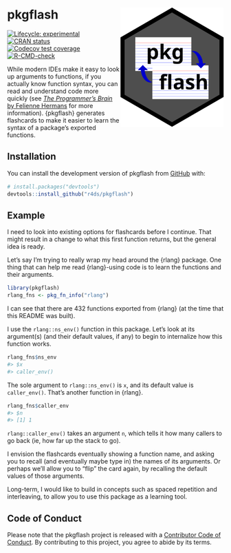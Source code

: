 
<!-- README.md is generated from README.Rmd. Please edit that file -->

# pkgflash <a href="https://r4ds.github.io/pkgflash/"><img src="man/figures/logo.svg" align="right" height="278" /></a>

<!-- badges: start -->

[![Lifecycle:
experimental](https://img.shields.io/badge/lifecycle-experimental-orange.svg)](https://lifecycle.r-lib.org/articles/stages.html#experimental)
[![CRAN
status](https://www.r-pkg.org/badges/version/pkgflash)](https://CRAN.R-project.org/package=pkgflash)
[![Codecov test
coverage](https://codecov.io/gh/r4ds/pkgflash/branch/main/graph/badge.svg)](https://app.codecov.io/gh/r4ds/pkgflash?branch=main)
[![R-CMD-check](https://github.com/r4ds/pkgflash/actions/workflows/R-CMD-check.yaml/badge.svg)](https://github.com/r4ds/pkgflash/actions/workflows/R-CMD-check.yaml)
<!-- badges: end -->

While modern IDEs make it easy to look up arguments to functions, if you
actually know function syntax, you can read and understand code more
quickly (see [*The Programmer’s Brain* by Felienne
Hermans](https://livebook.manning.com/book/the-programmers-brain/chapter-3/)
for more information). {pkgflash} generates flashcards to make it easier
to learn the syntax of a package’s exported functions.

## Installation

You can install the development version of pkgflash from
[GitHub](https://github.com/) with:

``` r
# install.packages("devtools")
devtools::install_github("r4ds/pkgflash")
```

## Example

I need to look into existing options for flashcards before I continue.
That might result in a change to what this first function returns, but
the general idea is ready.

Let’s say I’m trying to really wrap my head around the {rlang} package.
One thing that can help me read {rlang}-using code is to learn the
functions and their arguments.

``` r
library(pkgflash)
rlang_fns <- pkg_fn_info("rlang")
```

I can see that there are 432 functions exported from {rlang} (at the
time that this README was built).

I use the `rlang::ns_env()` function in this package. Let’s look at its
argument(s) (and their default values, if any) to begin to internalize
how this function works.

``` r
rlang_fns$ns_env
#> $x
#> caller_env()
```

The sole argument to `rlang::ns_env()` is `x`, and its default value is
`caller_env()`. That’s another function in {rlang}.

``` r
rlang_fns$caller_env
#> $n
#> [1] 1
```

`rlang::caller_env()` takes an argument `n`, which tells it how many
callers to go back (ie, how far up the stack to go).

I envision the flashcards eventually showing a function name, and asking
you to recall (and eventually maybe type in) the names of its arguments.
Or perhaps we’ll allow you to “flip” the card again, by recalling the
default values of those arguments.

Long-term, I would like to build in concepts such as spaced repetition
and interleaving, to allow you to use this package as a learning tool.

## Code of Conduct

Please note that the pkgflash project is released with a [Contributor
Code of
Conduct](https://contributor-covenant.org/version/2/1/CODE_OF_CONDUCT.html).
By contributing to this project, you agree to abide by its terms.
